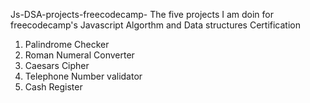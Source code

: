 Js-DSA-projects-freecodecamp-
The five projects I am doin for freecodecamp's Javascript Algorthm and Data structures Certification

1. Palindrome Checker
2. Roman Numeral Converter
3. Caesars Cipher
4. Telephone Number validator
5. Cash Register
